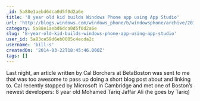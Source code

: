```yaml
---
_id: 5a88e1aebd6dca0d5f0d2a6e
title: '8 year old kid builds Windows Phone app using App Studio'
url: 'http://blogs.windows.com/windows_phone/b/windowsphone/archive/2014/03/05/8-year-old-kid-builds-windows-phone-app-using-app-studio.aspx'
category: 5a88e1aebd6dca0d5f0d2a6e
slug: '8-year-old-kid-builds-windows-phone-app-using-app-studio'
user_id: 5a83ce59d6eb0005c4ecda2c
username: 'bill-s'
createdOn: '2014-03-22T18:45:46.000Z'
tags: []
---
```


Last night, an article written by Cal Borchers at BetaBoston was sent to me that was too awesome to pass up doing a short blog post about and linking to. Cal recently stopped by Microsoft in Cambridge and met one of Boston’s newest developers: 8 year old Mohamed Tariq Jaffar Ali (he goes by Tariq)

